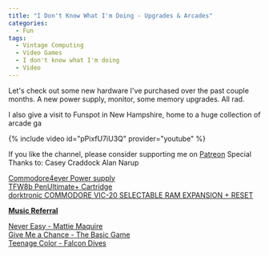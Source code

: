 ```yaml
---
title: "I Don't Know What I'm Doing - Upgrades & Arcades"
categories:
  - Fun
tags:
  - Vintage Computing
  - Video Games
  - I don't know what I'm doing
  - Video
---
```


Let's check out some new hardware I've purchased over the past couple months.  A new power supply, monitor, some memory upgrades.  All rad.

I also give a visit to Funspot in New Hampshire, home to a huge collection of arcade ga

{% include video id="pPixfU7iU3Q" provider="youtube" %}

If you like the channel, please consider supporting me on [Patreon](https://www.patreon.com/natecraddock)
Special Thanks to:
Casey Craddock
Alan Narup

[Commodore4ever Power supply](https://commodore4ever.net)  
[TFW8b PenUltimate+ Cartridge](https://www.thefuturewas8bit.com/)  
[dorktronic  COMMODORE VIC-20 SELECTABLE RAM EXPANSION + RESET](https://www.ebay.com/usr/dorktronic)

**[Music Referral](https://www.epidemicsound.com/campaign/invite-a-creator/?_us=Referral&_usx=ruiawa)** 

[Never Easy - Mattie Maquire](https://www.epidemicsound.com/track/ZnWD7kshMG/)  
[Give Me a Chance - The Basic Game](https://www.epidemicsound.com/track/jy3ZiairXj/)  
[Teenage Color - Falcon Dives](https://www.epidemicsound.com/track/bNTIw2jFG6/) 